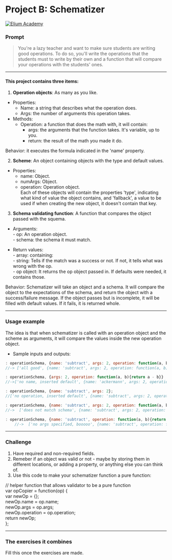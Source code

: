 # Project B: Schematizer

[![Elium Academy](http://www.zoomby.es/img/Elium-Logo-200-px-Black-PNG.png)](http://www.elium.academy)


### Prompt

> You're a lazy teacher and want to make sure students are writing good operations. To do so, you'll write the operations that the students must to write by their own and a function that will compare your operations with the students' ones. 

---

#### This project contains three items:

1. **Operation objects**: As many as you like.

  * Properties:
    - Name: a string that describes what the operation does.
    - Args: the number of arguments this operation takes.
  * Methods:
    - Operation: a function that does the math with, it will contain:
        + args: the arguments that the function takes. It's variable, up to you.
        + return: the result of the math you made it do.


   Behavior: it executes the formula indicated in the 'name' property.

2. **Scheme**: An object containing objects with the type and default values.

  * Properties:
	- name: Object.  
 	- numArgs: Object.  
  	- operation: Operation object.  
  		Each of these objects will contain the properties 'type', indicating what kind of value the object contains, and 'fallback', a value to be used if when creating the new object, it doesn't contain that key.

3. **Schema validating function**: A function that compares the object passed with the squema.

  * Arguments:  
		- op: An operation object.  
 		- schema: the schema it must match.  

  * Return values:  
    	- array: containing:  
    			- string: Tells if the match was a success or not. If not, it tells what was wrong with the op.  
    			- op object: It returns the op object passed in. If defaults were needed, it contains those.

  Behavior: Schematizer will take an object and a schema.
  It will compare the object to the expectations of the schema, and return the object with a success/failure message.
  If the object passes but is incomplete, it will be filled with default values.
  If it fails, it is returned whole.

---

### Usage example

The idea is that when schematizer is called with an operation object and the scheme as arguments, it will compare the values inside the new operation object.


 * Sample inputs and outputs:

 ```javascript
: operationSchema, {name: 'subtract', args: 2, operation: function(a, b){return a - b}};
//-> ['all good', {name: 'subtract', args: 2, operation: function(a, b){return a - b}}]
```
```javascript
: operationSchema, {args: 2, operation: function(a, b){return a - b}}
//->['no name, inserted default', {name: 'ackermann', args: 2, operation: function(a, b){return a - b}}]
```
```javascript
: operationSchema, {name: 'subtract', args: 2};
//['no operation, inserted default', {name: 'subtract', args: 2, operation: function(){return '1337FAIL'}}]
```
```javascript
: operationSchema, {name: 'subtract', args: 2, operation: function(a, b){return a - b}, robin: "what's up robin"};
//->  ['does not match schema', {name: 'subtract', args: 2, operation: function(a, b){return a - b}, robin: "what's up robin"}]
```
```	javascript
: operationSchema, {name: 'subtract', operation: function(a, b){return a - b}};
	//->  ['no args specified, booooo', {name: 'subtract', operation: function(a, b){return a - b}}]
```


---

### Challenge

1. Have required and non-required fields.
2. Remeber if an object was valid or not - maybe by storing them in different locations, or adding a property, or anything else you can think of.  
3. Use this code to make your schematizer function a pure function:  

// helper function that allows validator to be a pure function  
var opCopier = function(op) {  
	var newOp = {};  
	newOp.name = op.name;  
	newOp.args = op.args;  
	newOp.operation = op.operation;  
	return newOp;  
};  


---

### The exercises it combines

Fill this once the exercises are made.
